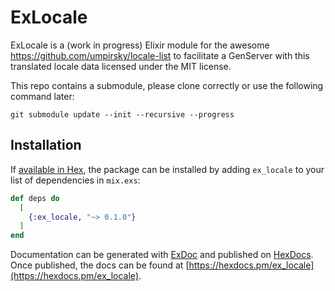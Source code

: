 # ExLocale

ExLocale is a (work in progress) Elixir module for the awesome https://github.com/umpirsky/locale-list to facilitate a GenServer with this translated locale data licensed under the MIT license.

This repo contains a submodule, please clone correctly or use the following command later:
```
git submodule update --init --recursive --progress
```

## Installation

If [available in Hex](https://hex.pm/docs/publish), the package can be installed
by adding `ex_locale` to your list of dependencies in `mix.exs`:

```elixir
def deps do
  [
    {:ex_locale, "~> 0.1.0"}
  ]
end
```

Documentation can be generated with [ExDoc](https://github.com/elixir-lang/ex_doc)
and published on [HexDocs](https://hexdocs.pm). Once published, the docs can
be found at [https://hexdocs.pm/ex_locale](https://hexdocs.pm/ex_locale).

